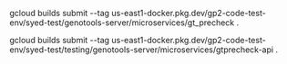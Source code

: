 gcloud builds submit --tag us-east1-docker.pkg.dev/gp2-code-test-env/syed-test/genotools-server/microservices/gt_precheck .

gcloud builds submit --tag us-east1-docker.pkg.dev/gp2-code-test-env/syed-test/testing/genotools-server/microservices/gtprecheck-api .
